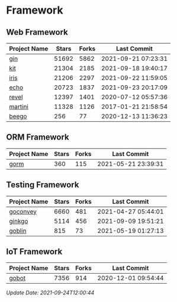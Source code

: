 # Framework

## Web Framework
| Project Name | Stars | Forks | Last Commit |
| ------------ | ----- | ----- | ----------- |
| [gin](https://github.com/gin-gonic/gin) | 51692 | 5862 | 2021-09-21 07:23:31 |
| [kit](https://github.com/go-kit/kit) | 21304 | 2185 | 2021-09-18 19:40:17 |
| [iris](https://github.com/kataras/iris) | 21206 | 2297 | 2021-09-22 11:59:05 |
| [echo](https://github.com/labstack/echo) | 20723 | 1837 | 2021-09-23 20:17:09 |
| [revel](https://github.com/revel/revel) | 12397 | 1401 | 2020-07-12 05:57:36 |
| [martini](https://github.com/go-martini/martini) | 11328 | 1126 | 2017-01-21 21:58:54 |
| [beego](https://github.com/astaxie/beego) | 256 | 77 | 2020-12-13 11:36:23 |

## ORM Framework
| Project Name | Stars | Forks | Last Commit |
| ------------ | ----- | ----- | ----------- |
| [gorm](https://github.com/jinzhu/gorm) | 360 | 115 | 2021-05-21 23:39:31 |

## Testing Framework
| Project Name | Stars | Forks | Last Commit |
| ------------ | ----- | ----- | ----------- |
| [goconvey](https://github.com/smartystreets/goconvey) | 6660 | 481 | 2021-04-27 05:44:01 |
| [ginkgo](https://github.com/onsi/ginkgo) | 5114 | 456 | 2021-09-09 19:51:21 |
| [goblin](https://github.com/franela/goblin) | 815 | 73 | 2021-05-19 01:27:13 |

## IoT Framework
| Project Name | Stars | Forks | Last Commit |
| ------------ | ----- | ----- | ----------- |
| [gobot](https://github.com/hybridgroup/gobot) | 7356 | 914 | 2020-12-01 09:54:44 |

*Update Date: 2021-09-24T12:00:44*